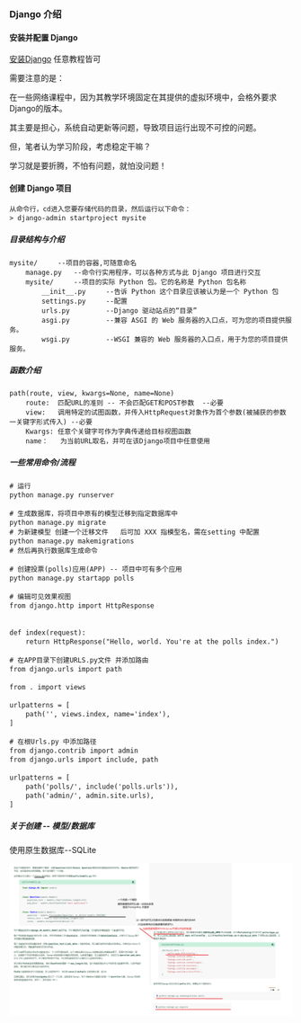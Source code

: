 ### Django 介绍



#### 安装并配置 Django 

[安装Django](https://docs.djangoproject.com/zh-hans/3.2/intro/install/) 任意教程皆可

需要注意的是：

在一些网络课程中，因为其教学环境固定在其提供的虚拟环境中，会格外要求Django的版本。

其主要是担心，系统自动更新等问题，导致项目运行出现不可控的问题。

但，笔者认为学习阶段，考虑稳定干嘛？

学习就是要折腾，不怕有问题，就怕没问题！

#### 创建 Django 项目

```
从命令行，cd进入您要存储代码的目录，然后运行以下命令：
> django-admin startproject mysite
```

##### 目录结构与介绍

```
mysite/ 	--项目的容器,可随意命名
    manage.py 	--命令行实用程序，可以各种方式与此 Django 项目进行交互
    mysite/ 	--项目的实际 Python 包。它的名称是 Python 包名称
        __init__.py 	--告诉 Python 这个目录应该被认为是一个 Python 包
        settings.py		--配置
        urls.py			--Django 驱动站点的“目录”
        asgi.py			--兼容 ASGI 的 Web 服务器的入口点，可为您的项目提供服务。
        wsgi.py			--WSGI 兼容的 Web 服务器的入口点，用于为您的项目提供服务。
```

##### 函数介绍

```
path(route, view, kwargs=None, name=None)
	route:  匹配URL的准则 -- 不会匹配GET和POST参数	--必要
	view:	调用特定的试图函数，并传入HttpRequest对象作为首个参数(被捕获的参数一关键字形式传入) --必要
	Kwargs:	任意个关键字可作为字典传递给目标视图函数
	name：	为当前URL取名，并可在该Django项目中任意使用
```

##### 一些常用命令/流程

```
# 运行
python manage.py runserver

# 生成数据库，将项目中原有的模型迁移到指定数据库中
python manage.py migrate
# 为新建模型 创建一个迁移文件   后可加 XXX 指模型名，需在setting 中配置
python manage.py makemigrations 
# 然后再执行数据库生成命令

# 创建投票(polls)应用(APP) -- 项目中可有多个应用
python manage.py startapp polls

# 编辑可见效果视图
from django.http import HttpResponse


def index(request):
    return HttpResponse("Hello, world. You're at the polls index.")
    
# 在APP目录下创建URLS.py文件 并添加路由
from django.urls import path

from . import views

urlpatterns = [
    path('', views.index, name='index'),
]

# 在根Urls.py 中添加路径
from django.contrib import admin
from django.urls import include, path

urlpatterns = [
    path('polls/', include('polls.urls')),
    path('admin/', admin.site.urls),
]
```



##### 关于创建 -- 模型/数据库  

使用原生数据库--SQLite

![关于模型](img/关于模型.png)

